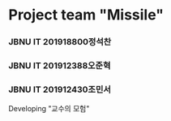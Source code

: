 # Project team "Missile"
### JBNU IT 201918800정석찬
### JBNU IT 201912388오준혁
### JBNU IT 201912430조민서
Developing "교수의 모험"
